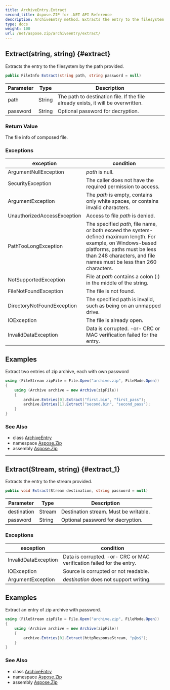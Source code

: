 ```yaml
---
title: ArchiveEntry.Extract
second_title: Aspose.ZIP for .NET API Reference
description: ArchiveEntry method. Extracts the entry to the filesystem by the path provided
type: docs
weight: 100
url: /net/aspose.zip/archiveentry/extract/
---
```

## Extract(string, string) {#extract}

Extracts the entry to the filesystem by the path provided.

```csharp
public FileInfo Extract(string path, string password = null)
```

| Parameter | Type | Description |
| --- | --- | --- |
| path | String | The path to destination file. If the file already exists, it will be overwritten. |
| password | String | Optional password for decryption. |

### Return Value

The file info of composed file.

### Exceptions

| exception | condition |
| --- | --- |
| ArgumentNullException | *path* is null. |
| SecurityException | The caller does not have the required permission to access. |
| ArgumentException | The *path* is empty, contains only white spaces, or contains invalid characters. |
| UnauthorizedAccessException | Access to file *path* is denied. |
| PathTooLongException | The specified *path*, file name, or both exceed the system-defined maximum length. For example, on Windows-based platforms, paths must be less than 248 characters, and file names must be less than 260 characters. |
| NotSupportedException | File at *path* contains a colon (:) in the middle of the string. |
| FileNotFoundException | The file is not found. |
| DirectoryNotFoundException | The specified path is invalid, such as being on an unmapped drive. |
| IOException | The file is already open. |
| InvalidDataException | Data is corrupted. -or- CRC or MAC verification failed for the entry. |

## Examples

Extract two entries of zip archive, each with own password

```csharp
using (FileStream zipFile = File.Open("archive.zip", FileMode.Open))
{
    using (Archive archive = new Archive(zipFile))
    {
        archive.Entries[0].Extract("first.bin", "first_pass");
        archive.Entries[1].Extract("second.bin", "second_pass");
    }
}
```

### See Also

* class [ArchiveEntry](../)
* namespace [Aspose.Zip](../../archiveentry/)
* assembly [Aspose.Zip](../../../)

---

## Extract(Stream, string) {#extract_1}

Extracts the entry to the stream provided.

```csharp
public void Extract(Stream destination, string password = null)
```

| Parameter | Type | Description |
| --- | --- | --- |
| destination | Stream | Destination stream. Must be writable. |
| password | String | Optional password for decryption. |

### Exceptions

| exception | condition |
| --- | --- |
| InvalidDataException | Data is corrupted. -or- CRC or MAC verification failed for the entry. |
| IOException | Source is corrupted or not readable. |
| ArgumentException | *destination* does not support writing. |

## Examples

Extract an entry of zip archive with password.

```csharp
using (FileStream zipFile = File.Open("archive.zip", FileMode.Open))
{
    using (Archive archive = new Archive(zipFile))
    {
        archive.Entries[0].Extract(httpResponseStream, "p@s$");
    }
}
```

### See Also

* class [ArchiveEntry](../)
* namespace [Aspose.Zip](../../archiveentry/)
* assembly [Aspose.Zip](../../../)


